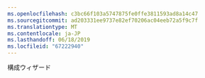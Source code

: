 ```yaml
---
ms.openlocfilehash: c3bc66f103a5747875fe0ffe3811593ad8a14c47
ms.sourcegitcommit: ad203331ee9737e82ef70206ac04eeb72a5f9c7f
ms.translationtype: MT
ms.contentlocale: ja-JP
ms.lasthandoff: 06/18/2019
ms.locfileid: "67222940"
---
```

構成ウィザード
